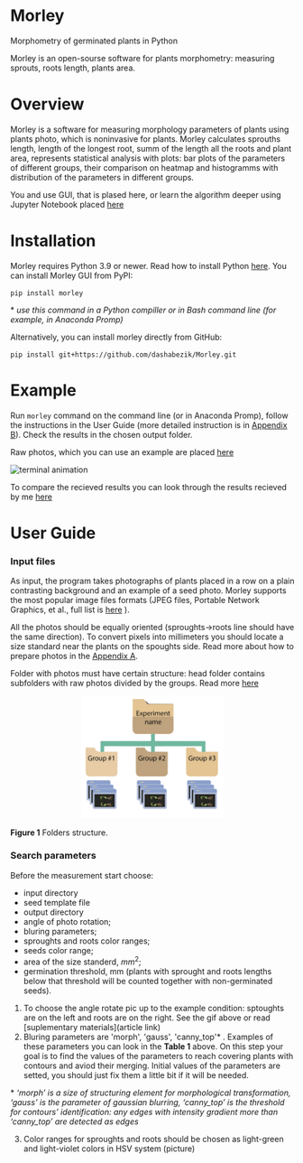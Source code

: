 # Morley

Morphometry of germinated plants in Python

Morley is an open-sourse software for plants morphometry: measuring sprouts, roots length, plants area.

# Overview

Morley is a software for measuring morphology parameters of plants using plants photo, which is noninvasive for plants. Morley calculates sprouths length, length of the longest root, summ of the length all the roots and plant area, represents statistical analysis with plots: bar plots of the parameters of different groups, their comparison on heatmap and histogramms with distribution of the parameters in different groups.

You and use GUI, that is plased here, or learn the algorithm deeper using Jupyter Notebook placed [here](https://github.com/dashabezik/plants)

# Installation

Morley requires Python 3.9 or newer. Read how to install Python [here](). You can install Morley GUI from PyPI:
```
pip install morley
```
\* *use this command in a Python compiller or in Bash command line (for example, in Anaconda Promp)*

Alternatively, you can install morley directly from GitHub:

```
pip install git+https://github.com/dashabezik/Morley.git
```

# Example

Run ``` morley ``` command on the command line (or in Anaconda Promp), follow the instructions in the User Guide (more detailed instruction is in [Appendix B](https://github.com/dashabezik/Morley/blob/main/img/appendix_b.md)). Check the results in the chosen output folder. 

Raw photos, which you can use an example are placed [here](https://github.com/dashabezik/plants)

![terminal animation](img/morley_launch.gif)

To compare the recieved results you can look through the results recieved by me [here](https://github.com/dashabezik/plants)

# User Guide
### Input files

As input, the program takes photographs of plants placed in a row on a plain contrasting background and an example of a seed photo.
Morley supports the most popular image files formats (JPEG files, Portable Network Graphics, et al., full list is [here](https://docs.opencv.org/3.4/d4/da8/group__imgcodecs.html#ga288b8b3da0892bd651fce07b3bbd3a56) ).


All the photos should be equally oriented (sproughts->roots line should have the same direction).
To convert pixels into millimeters you should locate a size standard near the plants on the spoughts side. Read more about how to prepare photos in the [Appendix A](https://github.com/dashabezik/Morley/blob/main/img/appendix_a.md).

Folder with photos must have certain structure: head folder contains subfolders with raw photos divided by the groups. Read more [here](https://github.com/dashabezik/Morley/blob/main/img/appendix_b.md#before-running-morley)

<p align="center">
<img src="https://github.com/dashabezik/Morley/blob/main/img/folder_tree_wo_template.png" width=50% height=50% title = "Folders structure." >

  **Figure 1** Folders structure.

</p>




### Search parameters

Before the measurement start choose:
* input directory
* seed template file
* output directory
* angle of photo rotation;
* bluring parameters;
* sproughts and roots color ranges;
* seeds color range;
* area of the size standerd, $mm^2$;
* germination threshold, mm (plants with sprought and roots lengths below that threshold will be counted together with non-germinated seeds).

1) To choose the angle rotate pic up to the example condition: sptoughts are on the left and roots are on the right. See the gif above or read [suplementary materials](article link)
2) Bluring parameters are 'morph', 'gauss', 'canny_top'* . Examples of these parameters you can look in the **Table 1** above. On this step your goal is to find the values of the parameters to reach covering plants with contours and aviod their merging. Initial values of the parameters are setted, you should just fix them a little bit if it will be needed.

\* *‘morph’ is a size of structuring element for morphological transformation, 
‘gauss’ is the parameter of gaussian blurring, 
‘canny_top’ is the threshold for contours’ identification: any edges with intensity gradient more than ‘canny_top’ are detected as edges*

3) Color ranges for sproughts and roots should be chosen as light-green and light-violet colors in HSV system (picture)













